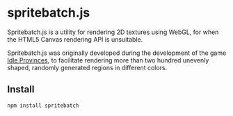 # spritebatch.js

Spritebatch.js is a utility for rendering 2D textures using WebGL, for when the HTML5 Canvas
rendering API is unsuitable. 

Spritebatch.js was originally developed during the development of the game 
[Idle Provinces](https://idleprovinces.northronics.com), to facilitate rendering
more than two hundred unevenly shaped, randomly generated regions in different
colors. 

## Install

    npm install spritebatch
    